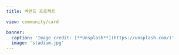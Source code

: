 ```yaml
---
title: 벡엔드 프로젝트

view: community/card

banner:
  caption: 'Image credit: [**Unsplash**](https://unsplash.com/)'
  image: 'stadium.jpg'
---
```

